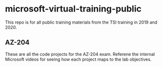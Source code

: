 # microsoft-virtual-training-public

This repo is for all public training materials from the TSI training in 2019 and 2020.

## AZ-204

These are all the code projects for the AZ-204 exam.  Referene the internal Microsoft videos for seeing how each project maps to the lab objectives.
